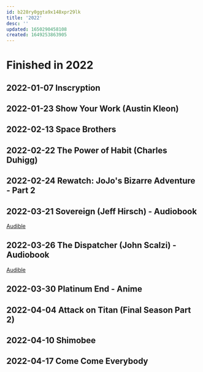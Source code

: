 ```yaml
---
id: b228ry0ggta9x148xpr29lk
title: '2022'
desc: ''
updated: 1650290458108
created: 1649253863905
---
```


# Finished in 2022

## 2022-01-07 Inscryption

## 2022-01-23 Show Your Work (Austin Kleon)

## 2022-02-13 Space Brothers

## 2022-02-22 The Power of Habit (Charles Duhigg)

## 2022-02-24 Rewatch: JoJo's Bizarre Adventure - Part 2

## 2022-03-21 Sovereign (Jeff Hirsch) - Audiobook

[Audible](https://www.audible.com/pd/Sovereign-Audiobook/B07M79GGYT)

## 2022-03-26 The Dispatcher (John Scalzi) - Audiobook

[Audible](https://www.audible.com/pd/The-Dispatcher-Audiobook/B01KKPH1VA)


## 2022-03-30 Platinum End - Anime

## 2022-04-04 Attack on Titan (Final Season Part 2)

## 2022-04-10 Shimobee

## 2022-04-17 Come Come Everybody
